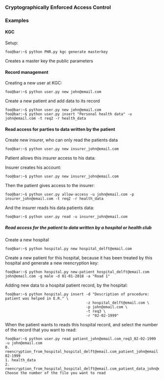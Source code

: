 ### Cryptographically Enforced Access Control


### Examples

#### KGC 

Setup: 
```console
foo@bar:~$ python PHR.py kgc generate masterkey
```
Creates a master key the public parameters


#### Record management

Creating a new user at KGC:
```console
foo@bar:~$ python user.py new john@email.com
``` 

Create a new patient and add data to its record
```console
foo@bar:~$ python user.py new john@email.com
foo@bar:~$ python user.py insert "Personal health data" -u john@email.com -t req2 -r health_data
```

#### Read access for parties to data written by the patient

Create new insurer, who can only read the patients data
```console
foo@bar:~$ python user.py new insurer_john@email.com
```

Patient allows this insurer access to his data:

Insurer creates his account:
```console
foo@bar:~$ python user.py new insurer_john@email.com
```

Then the patient gives access to the insurer:
```console
foo@bar:~$ python user.py allow-access -u john@email.com -p insurer_john@email.com -t req2 -r health_data
```

And the insurer reads his data patients data:
```console
foo@bar:~$ python user.py read -u insurer_john@email.com
```

##### Read access for the patient to data written by a hospital or health club
Create a new hospital

```console
foo@bar:~$ python hospital.py new hospital_delft@email.com
```

Create a new patient for this hospital, because it has been treated by this hospital and 
generate a new reencryption key:

```console
foo@bar:~$ python hospital.py new-patient hospital_delft@email.com john@email.com -g male -d 01-01-2018 -a "Road 1"
```

Adding new data to a hospital patient record, by the hospital:

```console
foo@bar:~$ python hospital.py insert -d "Description of procedure: patient was helped in E.R." \
                                     -z hospital_delft@email.com \
                                     -p john@email.com \
                                     -t req3 \
                                     -r "02-02-1999"
```

When the patient wants to reads this hospital record, and select the number of the record that you want to read:

```console
foo@bar:~$ python user.py read patient_john@email.com_req3_02-02-1999 -u john@email.com
0. reencryption_from_hospital_hospital_delft@email.com_patient_john@email.com_req3_02-02-1999
1. health_data
2. reencryption_from_hospital_hospital_delft@email.com_patient_data_john@email.com
Choose the number of the file you want to read
```